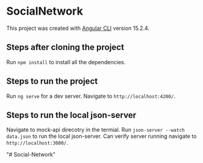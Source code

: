 # SocialNetwork

This project was created with [Angular CLI](https://github.com/angular/angular-cli) version 15.2.4.

## Steps after cloning the project

Run `npm install` to install all the dependencies.

## Steps to run the project

Run `ng serve` for a dev server. Navigate to `http://localhost:4200/`.

## Steps to run the local json-server

Navigate to mock-api direcotry in the termial.
Run `json-server --watch data.json` to run the local json-server. 
Can verify server running navigate to `http://localhost:3000/`.

"# Social-Network" 
